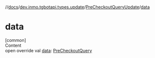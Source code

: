 //[docs](../../../index.md)/[dev.inmo.tgbotapi.types.update](../index.md)/[PreCheckoutQueryUpdate](index.md)/[data](data.md)



# data  
[common]  
Content  
open override val [data](data.md): [PreCheckoutQuery](../../dev.inmo.tgbotapi.types.payments/-pre-checkout-query/index.md)  




